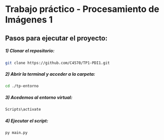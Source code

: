 # Trabajo práctico - Procesamiento de Imágenes 1

## Pasos para ejecutar el proyecto:

##### 1) Clonar el repositorio:
```bash
git clone https://github.com/C4570/TP1-PDI1.git
```
##### 2) Abrir la terminal y acceder a la carpeta:
```bash
cd ./tp-entorno
```
##### 3) Acedemos al entorno virtual:
```bash
Scripts\activate
```
##### 4) Ejecutar el script:
```bash
py main.py
```

